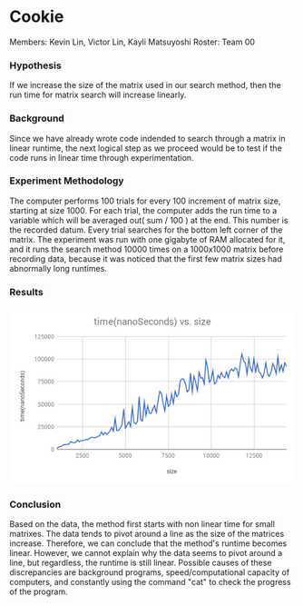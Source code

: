 # Cookie
Members: Kevin Lin, Victor Lin, Kayli Matsuyoshi                                                                              Roster: Team 00

### Hypothesis
If we increase the size of the matrix used in our search method, then the run time for matrix search will increase linearly.

### Background
Since we have already wrote code indended to search through a matrix in linear runtime, the next logical step as we proceed would be to test if the code runs in linear time through experimentation. 

### Experiment Methodology
The computer performs 100 trials for every 100 increment of matrix size, starting at size 1000. For each trial, the computer adds the run time to a variable which will be averaged out( sum / 100 ) at the end. This number is the recorded datum.  Every trial searches for the bottom left corner of the matrix.
The experiment was run with one gigabyte of RAM allocated for it, and it runs the search method 10000 times on a 1000x1000 matrix before recording data, because it was noticed that the first few matrix sizes had abnormally long runtimes.

### Results
![dataGraph](chart.png)

### Conclusion
Based on the data, the method first starts with non linear time for small matrixes. The data tends to pivot around a line as the size of the matrices increase. Therefore, we can conclude that the method's runtime becomes linear. However, we cannot explain why the data seems to pivot around a line, but regardless, the runtime is still linear. Possible causes of these discrepancies are background programs, speed/computational capacity of computers, and constantly using the command "cat" to check the progress of the program. 
